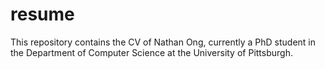 # resume
This repository contains the CV of Nathan Ong, currently a PhD student in the Department of Computer Science at the University of Pittsburgh.
